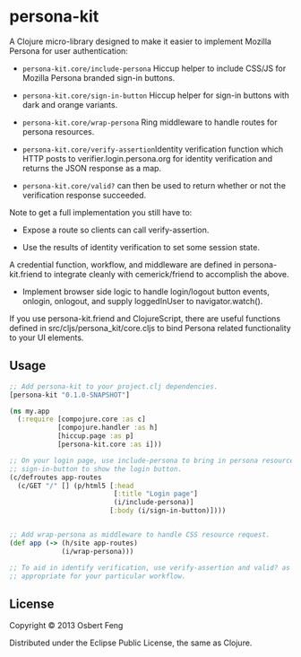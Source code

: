 # persona-kit

A Clojure micro-library designed to make it easier to implement
Mozilla Persona for user authentication:

* <code>persona-kit.core/include-persona</code> Hiccup helper to
  include CSS/JS for Mozilla Persona branded sign-in buttons.

* <code>persona-kit.core/sign-in-button</code> Hiccup helper for
  sign-in buttons with dark and orange variants.

* <code>persona-kit.core/wrap-persona</code> Ring middleware to
  handle routes for persona resources.

* <code>persona-kit.core/verify-assertion</code>Identity verification
  function which HTTP posts to verifier.login.persona.org for identity
  verification and returns the JSON response as a map.

* <code>persona-kit.core/valid?</code> can then be used to return
  whether or not the verification response succeeded.

Note to get a full implementation you still have to:

* Expose a route so clients can call verify-assertion.

* Use the results of identity verification to set some session state.

A credential function, workflow, and middleware are defined in
persona-kit.friend to integrate cleanly with cemerick/friend to
accomplish the above.

* Implement browser side logic to handle login/logout button events,
  onlogin, onlogout, and supply loggedInUser to navigator.watch().

If you use persona-kit.friend and ClojureScript, there are useful
functions defined in src/cljs/persona_kit/core.cljs to bind Persona
related functionality to your UI elements.

## Usage

```Clojure
;; Add persona-kit to your project.clj dependencies.
[persona-kit "0.1.0-SNAPSHOT"]

(ns my.app
  (:require [compojure.core :as c]
            [compojure.handler :as h]
            [hiccup.page :as p]
            [persona-kit.core :as i]))

;; On your login page, use include-persona to bring in persona resources, 
;; sign-in-button to show the login button.
(c/defroutes app-routes
  (c/GET "/" [] (p/html5 [:head
                          [:title "Login page"]
                          (i/include-persona)]
                         [:body (i/sign-in-button)])))


;; Add wrap-persona as middleware to handle CSS resource request.
(def app (-> (h/site app-routes)
             (i/wrap-persona)))

;; To aid in identify verification, use verify-assertion and valid? as
;; appropriate for your particular workflow.
 ```

## License

Copyright © 2013 Osbert Feng

Distributed under the Eclipse Public License, the same as Clojure.
